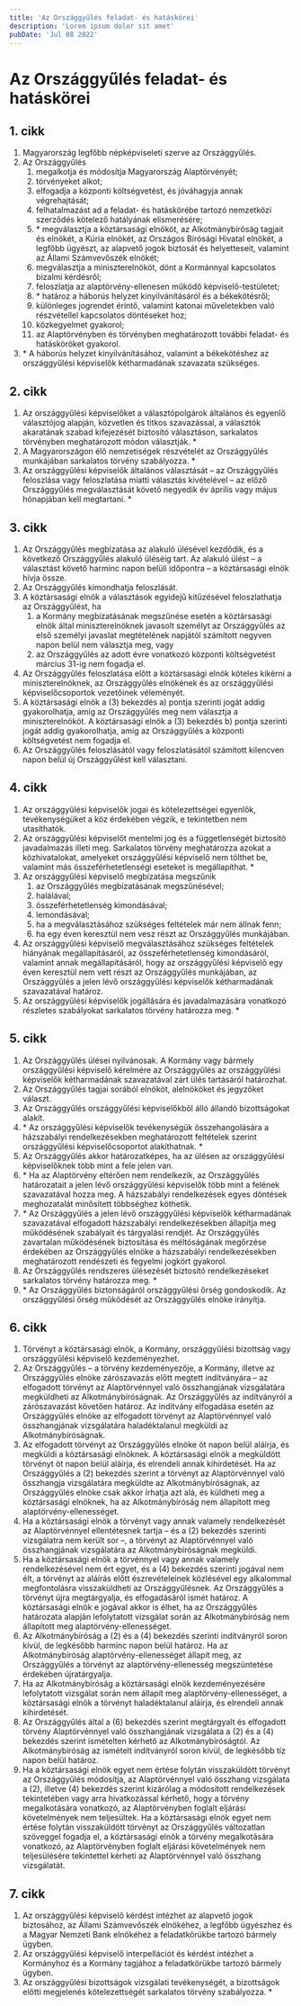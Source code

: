 ```yaml
---
title: 'Az Országgyűlés feladat- és hatáskörei'
description: 'Lorem ipsum dolor sit amet'
pubDate: 'Jul 08 2022'
---
```


# Az Országgyűlés feladat- és hatáskörei

## 1. cikk
1. Magyarország legfőbb népképviseleti szerve az Országgyűlés.
2. Az Országgyűlés
   1. megalkotja és módosítja Magyarország Alaptörvényét;
   2. törvényeket alkot;
   3. elfogadja a központi költségvetést, és jóváhagyja annak végrehajtását;
   4. felhatalmazást ad a feladat- és hatáskörébe tartozó nemzetközi szerződés kötelező hatályának elismerésére;
   5. \* megválasztja a köztársasági elnököt, az Alkotmánybíróság tagjait és elnökét, a Kúria elnökét, az Országos Bírósági Hivatal elnökét, a legfőbb ügyészt, az alapvető jogok biztosát és helyetteseit, valamint az Állami Számvevőszék elnökét;
   6. megválasztja a miniszterelnököt, dönt a Kormánnyal kapcsolatos bizalmi kérdésről;
   7. feloszlatja az alaptörvény-ellenesen működő képviselő-testületet;
   8. \* határoz a háborús helyzet kinyilvánításáról és a békekötésről;
   9. különleges jogrendet érintő, valamint katonai műveletekben való részvétellel kapcsolatos döntéseket hoz;
   10. közkegyelmet gyakorol;
   11. az Alaptörvényben és törvényben meghatározott további feladat- és hatásköröket gyakorol.
3. \* A háborús helyzet kinyilvánításához, valamint a békekötéshez az országgyűlési képviselők kétharmadának szavazata szükséges.

## 2. cikk
1. Az országgyűlési képviselőket a választópolgárok általános és egyenlő választójog alapján, közvetlen és titkos szavazással, a választók akaratának szabad kifejezését biztosító választáson, sarkalatos törvényben meghatározott módon választják. *
2. A Magyarországon élő nemzetiségek részvételét az Országgyűlés munkájában sarkalatos törvény szabályozza. *
3. Az országgyűlési képviselők általános választását – az Országgyűlés feloszlása vagy feloszlatása miatti választás kivételével – az előző Országgyűlés megválasztását követő negyedik év április vagy május hónapjában kell megtartani. *

## 3. cikk
1. Az Országgyűlés megbízatása az alakuló ülésével kezdődik, és a következő Országgyűlés alakuló üléséig tart. Az alakuló ülést – a választást követő harminc napon belüli időpontra – a köztársasági elnök hívja össze.
2. Az Országgyűlés kimondhatja feloszlását.
3. A köztársasági elnök a választások egyidejű kitűzésével feloszlathatja az Országgyűlést, ha
   1. a Kormány megbízatásának megszűnése esetén a köztársasági elnök által miniszterelnöknek javasolt személyt az Országgyűlés az első személyi javaslat megtételének napjától számított negyven napon belül nem választja meg, vagy
   2. az Országgyűlés az adott évre vonatkozó központi költségvetést március 31-ig nem fogadja el.
4. Az Országgyűlés feloszlatása előtt a köztársasági elnök köteles kikérni a miniszterelnöknek, az Országgyűlés elnökének és az országgyűlési képviselőcsoportok vezetőinek véleményét.
5. A köztársasági elnök a (3) bekezdés a) pontja szerinti jogát addig gyakorolhatja, amíg az Országgyűlés meg nem választja a miniszterelnököt. A köztársasági elnök a (3) bekezdés b) pontja szerinti jogát addig gyakorolhatja, amíg az Országgyűlés a központi költségvetést nem fogadja el.
6. Az Országgyűlés feloszlásától vagy feloszlatásától számított kilencven napon belül új Országgyűlést kell választani.

## 4. cikk
1. Az országgyűlési képviselők jogai és kötelezettségei egyenlők, tevékenységüket a köz érdekében végzik, e tekintetben nem utasíthatók.
2. Az országgyűlési képviselőt mentelmi jog és a függetlenségét biztosító javadalmazás illeti meg. Sarkalatos törvény meghatározza azokat a közhivatalokat, amelyeket országgyűlési képviselő nem tölthet be, valamint más összeférhetetlenségi eseteket is megállapíthat. *
3. Az országgyűlési képviselő megbízatása megszűnik
   1. az Országgyűlés megbízatásának megszűnésével;
   2. halálával;
   3. összeférhetetlenség kimondásával;
   4. lemondásával;
   5. ha a megválasztásához szükséges feltételek már nem állnak fenn;
   6. ha egy éven keresztül nem vesz részt az Országgyűlés munkájában.
4. Az országgyűlési képviselő megválasztásához szükséges feltételek hiányának megállapításáról, az összeférhetetlenség kimondásáról, valamint annak megállapításáról, hogy az országgyűlési képviselő egy éven keresztül nem vett részt az Országgyűlés munkájában, az Országgyűlés a jelen lévő országgyűlési képviselők kétharmadának szavazatával határoz.
5. Az országgyűlési képviselők jogállására és javadalmazására vonatkozó részletes szabályokat sarkalatos törvény határozza meg. *

## 5. cikk
1. Az Országgyűlés ülései nyilvánosak. A Kormány vagy bármely országgyűlési képviselő kérelmére az Országgyűlés az országgyűlési képviselők kétharmadának szavazatával zárt ülés tartásáról határozhat.
2. Az Országgyűlés tagjai sorából elnököt, alelnököket és jegyzőket választ.
3. Az Országgyűlés országgyűlési képviselőkből álló állandó bizottságokat alakít.
4. \* Az országgyűlési képviselők tevékenységük összehangolására a házszabályi rendelkezésekben meghatározott feltételek szerint országgyűlési képviselőcsoportot alakíthatnak. *
5. Az Országgyűlés akkor határozatképes, ha az ülésen az országgyűlési képviselőknek több mint a fele jelen van.
6. \* Ha az Alaptörvény eltérően nem rendelkezik, az Országgyűlés határozatait a jelen lévő országgyűlési képviselők több mint a felének szavazatával hozza meg. A házszabályi rendelkezések egyes döntések meghozatalát minősített többséghez köthetik.
7. \* Az Országgyűlés a jelen lévő országgyűlési képviselők kétharmadának szavazatával elfogadott házszabályi rendelkezésekben állapítja meg működésének szabályait és tárgyalási rendjét. Az Országgyűlés zavartalan működésének biztosítása és méltóságának megőrzése érdekében az Országgyűlés elnöke a házszabályi rendelkezésekben meghatározott rendészeti és fegyelmi jogkört gyakorol.
8. Az Országgyűlés rendszeres ülésezését biztosító rendelkezéseket sarkalatos törvény határozza meg. *
9. \* Az Országgyűlés biztonságáról országgyűlési őrség gondoskodik. Az országgyűlési őrség működését az Országgyűlés elnöke irányítja.

## 6. cikk
1. Törvényt a köztársasági elnök, a Kormány, országgyűlési bizottság vagy országgyűlési képviselő kezdeményezhet.
2. Az Országgyűlés – a törvény kezdeményezője, a Kormány, illetve az Országgyűlés elnöke zárószavazás előtt megtett indítványára – az elfogadott törvényt az Alaptörvénnyel való összhangjának vizsgálatára megküldheti az Alkotmánybíróságnak. Az Országgyűlés az indítványról a zárószavazást követően határoz. Az indítvány elfogadása esetén az Országgyűlés elnöke az elfogadott törvényt az Alaptörvénnyel való összhangjának vizsgálatára haladéktalanul megküldi az Alkotmánybíróságnak.
3. Az elfogadott törvényt az Országgyűlés elnöke öt napon belül aláírja, és megküldi a köztársasági elnöknek. A köztársasági elnök a megküldött törvényt öt napon belül aláírja, és elrendeli annak kihirdetését. Ha az Országgyűlés a (2) bekezdés szerint a törvényt az Alaptörvénnyel való összhangja vizsgálatára megküldte az Alkotmánybíróságnak, az Országgyűlés elnöke csak akkor írhatja azt alá, és küldheti meg a köztársasági elnöknek, ha az Alkotmánybíróság nem állapított meg alaptörvény-ellenességet.
4. Ha a köztársasági elnök a törvényt vagy annak valamely rendelkezését az Alaptörvénnyel ellentétesnek tartja – és a (2) bekezdés szerinti vizsgálatra nem került sor –, a törvényt az Alaptörvénnyel való összhangjának vizsgálatára az Alkotmánybíróságnak megküldi.
5. Ha a köztársasági elnök a törvénnyel vagy annak valamely rendelkezésével nem ért egyet, és a (4) bekezdés szerinti jogával nem élt, a törvényt az aláírás előtt észrevételeinek közlésével egy alkalommal megfontolásra visszaküldheti az Országgyűlésnek. Az Országgyűlés a törvényt újra megtárgyalja, és elfogadásáról ismét határoz. A köztársasági elnök e jogával akkor is élhet, ha az Országgyűlés határozata alapján lefolytatott vizsgálat során az Alkotmánybíróság nem állapított meg alaptörvény-ellenességet.
6. Az Alkotmánybíróság a (2) és a (4) bekezdés szerinti indítványról soron kívül, de legkésőbb harminc napon belül határoz. Ha az Alkotmánybíróság alaptörvény-ellenességet állapít meg, az Országgyűlés a törvényt az alaptörvény-ellenesség megszüntetése érdekében újratárgyalja.
7. Ha az Alkotmánybíróság a köztársasági elnök kezdeményezésére lefolytatott vizsgálat során nem állapít meg alaptörvény-ellenességet, a köztársasági elnök a törvényt haladéktalanul aláírja, és elrendeli annak kihirdetését.
8. Az Országgyűlés által a (6) bekezdés szerint megtárgyalt és elfogadott törvény Alaptörvénnyel való összhangjának vizsgálata a (2) és a (4) bekezdés szerint ismételten kérhető az Alkotmánybíróságtól. Az Alkotmánybíróság az ismételt indítványról soron kívül, de legkésőbb tíz napon belül határoz.
9. Ha a köztársasági elnök egyet nem értése folytán visszaküldött törvényt az Országgyűlés módosítja, az Alaptörvénnyel való összhang vizsgálata a (2), illetve (4) bekezdés szerint kizárólag a módosított rendelkezések tekintetében vagy arra hivatkozással kérhető, hogy a törvény megalkotására vonatkozó, az Alaptörvényben foglalt eljárási követelmények nem teljesültek. Ha a köztársasági elnök egyet nem értése folytán visszaküldött törvényt az Országgyűlés változatlan szöveggel fogadja el, a köztársasági elnök a törvény megalkotására vonatkozó, az Alaptörvényben foglalt eljárási követelmények nem teljesülésére tekintettel kérheti az Alaptörvénnyel való összhang vizsgálatát.

## 7. cikk
1. Az országgyűlési képviselő kérdést intézhet az alapvető jogok biztosához, az Állami Számvevőszék elnökéhez, a legfőbb ügyészhez és a Magyar Nemzeti Bank elnökéhez a feladatkörükbe tartozó bármely ügyben.
2. Az országgyűlési képviselő interpellációt és kérdést intézhet a Kormányhoz és a Kormány tagjához a feladatkörükbe tartozó bármely ügyben.
3. Az országgyűlési bizottságok vizsgálati tevékenységét, a bizottságok előtti megjelenés kötelezettségét sarkalatos törvény szabályozza. *
